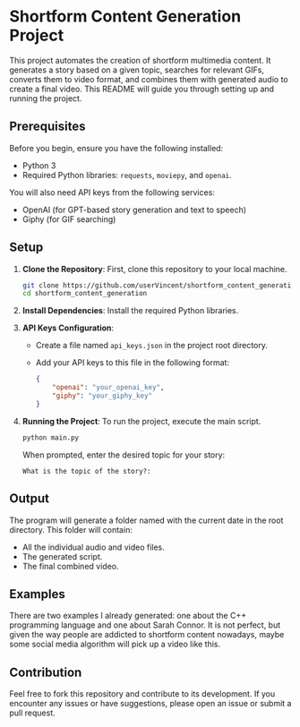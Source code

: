 
# Shortform Content Generation Project

This project automates the creation of shortform multimedia content. It generates a story based on a given topic, 
searches for relevant GIFs, converts them to video format, and combines them with generated audio to create a final video. 
This README will guide you through setting up and running the project.

## Prerequisites

Before you begin, ensure you have the following installed:
- Python 3
- Required Python libraries: `requests`, `moviepy`, and `openai`.

You will also need API keys from the following services:
- OpenAI (for GPT-based story generation and text to speech)
- Giphy (for GIF searching)

## Setup

1. **Clone the Repository**: First, clone this repository to your local machine.

   ```bash
   git clone https://github.com/userVincent/shortform_content_generation.git
   cd shortform_content_generation
   ```

2. **Install Dependencies**: Install the required Python libraries.

3. **API Keys Configuration**:
   - Create a file named `api_keys.json` in the project root directory.
   - Add your API keys to this file in the following format:

     ```json
     {
         "openai": "your_openai_key",
         "giphy": "your_giphy_key"
     }
     ```

4. **Running the Project**: To run the project, execute the main script.

   ```bash
   python main.py
   ```

   When prompted, enter the desired topic for your story:

   ```
   What is the topic of the story?:
   ```

## Output

The program will generate a folder named with the current date in the root directory. This folder will contain:
- All the individual audio and video files.
- The generated script.
- The final combined video.

## Examples

There are two examples I already generated: one about the C++ programming language and one about Sarah Connor. 
It is not perfect, but given the way people are addicted to shortform content nowadays, 
maybe some social media algorithm will pick up a video like this.

## Contribution

Feel free to fork this repository and contribute to its development. If you encounter any issues or have suggestions, 
please open an issue or submit a pull request.
